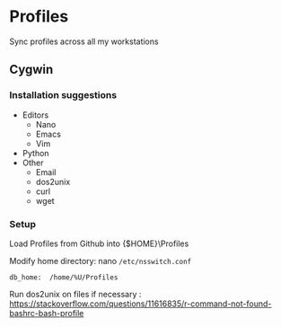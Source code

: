 # Profiles

Sync profiles across all my workstations

## Cygwin

### Installation suggestions

* Editors
	* Nano
	* Emacs
	* Vim
* Python
* Other
	* Email
	* dos2unix
	* curl
	* wget


### Setup

Load Profiles from Github into {$HOME}\Profiles

Modify home directory:
nano `/etc/nsswitch.conf`

```db_home:  /home/%U/Profiles```

Run dos2unix on files if necessary : https://stackoverflow.com/questions/11616835/r-command-not-found-bashrc-bash-profile

